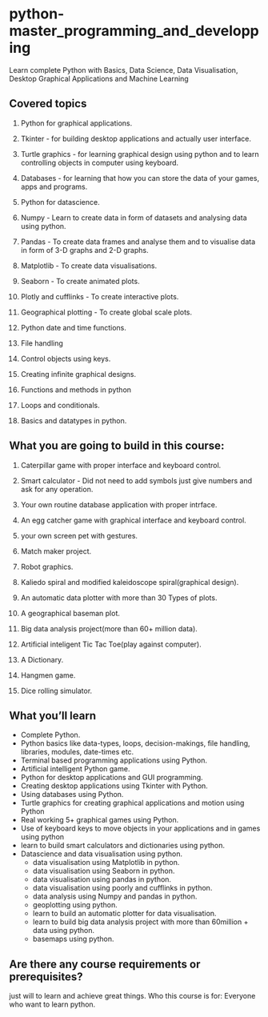 # python-master_programming_and_developping
Learn complete Python with Basics, Data Science, Data Visualisation, Desktop Graphical Applications and Machine Learning

##  Covered topics

1. Python for graphical applications.

2. Tkinter - for building desktop applications and actually user interface.

3. Turtle graphics - for learning graphical design using python and to learn controlling objects in computer using keyboard.

4. Databases - for learning that how you can store the data of your games, apps and programs.

5. Python for datascience.

6. Numpy - Learn to create data in form of datasets and analysing data using python.

7. Pandas - To create data frames and analyse them and to visualise data in form of 3-D graphs and 2-D graphs.

8. Matplotlib - To create data visualisations.

9. Seaborn - To create animated plots.

10. Plotly and cufflinks - To create interactive plots.

11. Geographical plotting - To create global scale plots.

12. Python date and time functions.

13. File handling

14. Control objects using keys.

15. Creating infinite graphical designs.

16. Functions and methods in python

17. Loops and conditionals.

18. Basics and datatypes in python.



## What you are going to build in this course:

1. Caterpillar game with proper interface and keyboard control.

2. Smart calculator - Did not need to add symbols just give numbers and ask for any operation.

3. Your own routine database application with proper intrface.

4. An egg catcher game with graphical interface and keyboard control.

5. your own screen pet with gestures.

6. Match maker project.

7. Robot graphics.

8. Kaliedo spiral and modified kaleidoscope spiral(graphical design).

9. An automatic data plotter with more than 30 Types of plots.

10. A geographical baseman plot.

11. Big data analysis project(more than 60+ million data).

12. Artificial inteligent Tic Tac Toe(play against computer).

13. A Dictionary.

14. Hangmen game.

15. Dice rolling simulator.

## What you’ll learn
- Complete Python.
- Python basics like data-types, loops, decision-makings, file handling, libraries, modules, date-times etc.
- Terminal based programming applications using Python.
- Artificial intelligent Python game.
- Python for desktop applications and GUI programming.
- Creating desktop applications using Tkinter with Python.
- Using databases using Python.
- Turtle graphics for creating graphical applications and motion using Python
- Real working 5+ graphical games using Python.
- Use of keyboard keys to move objects in your applications and in games using python
- learn to build smart calculators and dictionaries using python.
- Datascience and data visualisation using python.
	- data visualisation using Matplotlib in python.
	- data visualisation using Seaborn in python.
	- data visualisation using pandas in python.
	- data visualisation using poorly and cufflinks in python.
	- data analysis using Numpy and pandas in python.
	- geoplotting using python.
	- learn to build an automatic plotter for data visualisation.
	- learn to build big data analysis project with more than 60million + data using python.
	- basemaps using python.
## Are there any course requirements or prerequisites?
just will to learn and achieve great things.
Who this course is for:
Everyone who want to learn python.
